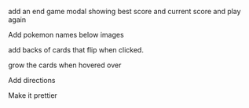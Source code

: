 add an end game modal showing best score and current score and play
again

Add pokemon names below images

add backs of cards that flip when clicked.

grow the cards when hovered over

Add directions

Make it prettier